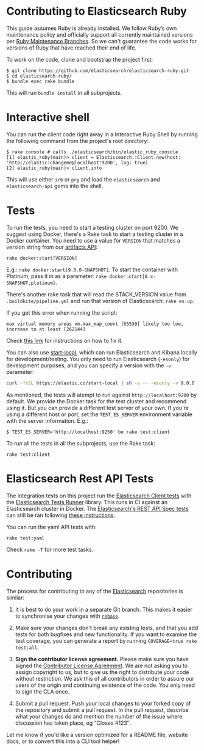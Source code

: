 # Contributing to Elasticsearch Ruby

This guide assumes Ruby is already installed. We follow Ruby’s own maintenance policy and officially support all currently maintained versions per [Ruby Maintenance Branches](https://www.ruby-lang.org/en/downloads/branches/). So we can't guarantee the code works for versions of Ruby that have reached their end of life.

To work on the code, clone and bootstrap the project first:

```
$ git clone https://github.com/elasticsearch/elasticsearch-ruby.git
$ cd elasticsearch-ruby/
$ bundle exec rake bundle
```

This will run `bundle install` in all subprojects.

# Interactive shell

You can run the client code right away in a Interactive Ruby Shell by running the following command from the project's root directory:
```
$ rake console # calls ./elasticsearch/bin/elastic_ruby_console
[1] elastic_ruby(main)> client = Elasticsearch::Client.new(host: 'http://elastic:changeme@localhost:9200', log: true)
[2] elastic_ruby(main)> client.info
```

This will use either `irb` or `pry` and load the `elasticsearch` and `elasticsearch-api` gems into the shell.

# Tests

To run the tests, you need to start a testing cluster on port 9200. We suggest using Docker, there's a Rake task to start a testing cluster in a Docker container. You need to use a value for `VERSION` that matches a version string from our [artifacts API](https://artifacts-api.elastic.co/v1/versions):

```
rake docker:start[VERSION]
```

E.g.: `rake docker:start[9.0.0-SNAPSHOT]`.
To start the container with Platinum, pass it in as a parameter: `rake docker:start[8.x-SNAPSHOT,platinum]`.

There's another rake task that will read the STACK_VERSION value from `.buildkite/pipeline.yml` and run that version of Elasticsearch: `rake es:up`.

If you get this error when running the script:
```
max virtual memory areas vm.max_map_count [65530] likely too low, increase to at least [262144]
```
Check [this link](https://www.elastic.co/guide/en/elasticsearch/reference/current/docker.html#_set_vm_max_map_count_to_at_least_262144) for instructions on how to fix it.

You can also use [start-local](https://github.com/elastic/start-local), which can run Elasticsearch and Kibana locally for development/testing. You only need to run Elasticsearch (`-esonly`) for development purposes, and you can specify a version with the `-v` parameter:

```bash
curl -fsSL https://elastic.co/start-local | sh -s -- -esonly -v 9.0.0
```

As mentioned, the tests will atempt to run against `http://localhost:9200` by default. We provide the Docker task for the test cluster and recommend using it. But you can provide a different test server of your own. If you're using a different host or port, set the `TEST_ES_SERVER` environment variable with the server information. E.g.:

```
$ TEST_ES_SERVER='http://localhost:9250' be rake test:client
```

To run all the tests in all the subprojects, use the Rake task:

```
rake test:client
```

# Elasticsearch Rest API Tests

The integration tests on this project run the [Elasticsearch Client tests](https://github.com/elastic/elasticsearch-clients-tests/) with the [Elasticsearch Tests Runner](https://github.com/elastic/es-test-runner-ruby/) library. This runs in CI against an Elasticsearch cluster in Docker. The [Elasticsearch's REST API Spec tests](https://github.com/elastic/elasticsearch/tree/main/rest-api-spec/src/main/resources/rest-api-spec/test#test-suite) can still be ran following [these instructions](https://github.com/elastic/elasticsearch-ruby/tree/main/elasticsearch-api/api-spec-testing#readme).

You can run the yaml API tests with:

```
rake test:yaml
```

Check `rake -T` for more test tasks.

# Contributing

The process for contributing to any of the [Elasticsearch](https://github.com/elasticsearch) repositories is similar:

1. It is best to do your work in a separate Git branch. This makes it easier to synchronise your changes with [`rebase`](http://mislav.uniqpath.com/2013/02/merge-vs-rebase/).

2. Make sure your changes don't break any existing tests, and that you add tests for both bugfixes and new functionality. If you want to examine the test coverage, you can generate a report by running `COVERAGE=true rake test:all`.

3. **Sign the contributor license agreement.**
Please make sure you have signed the [Contributor License Agreement](https://www.elastic.co/contributor-agreement/). We are not asking you to assign copyright to us, but to give us the right to distribute your code without restriction. We ask this of all contributors in order to assure our users of the origin and continuing existence of the code. You only need to sign the CLA once.

4. Submit a pull request.
Push your local changes to your forked copy of the repository and submit a pull request. In the pull request, describe what your changes do and mention the number of the issue where discussion has taken place, eg “Closes #123″.


Let me know if you'd like a version optimized for a README file, website docs, or to convert this into a CLI tool helper!
